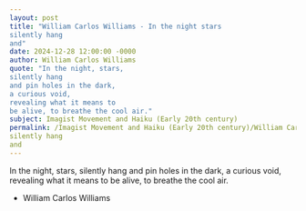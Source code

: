 ```yaml
---
layout: post
title: "William Carlos Williams - In the night stars
silently hang
and"
date: 2024-12-28 12:00:00 -0000
author: William Carlos Williams
quote: "In the night, stars,
silently hang
and pin holes in the dark,
a curious void,
revealing what it means to
be alive, to breathe the cool air."
subject: Imagist Movement and Haiku (Early 20th century)
permalink: /Imagist Movement and Haiku (Early 20th century)/William Carlos Williams/William Carlos Williams - In the night stars
silently hang
and
---
```


In the night, stars,
silently hang
and pin holes in the dark,
a curious void,
revealing what it means to
be alive, to breathe the cool air.

- William Carlos Williams
